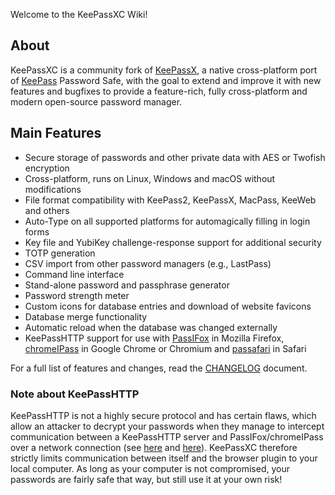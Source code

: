 Welcome to the KeePassXC Wiki!

## About
KeePassXC is a community fork of [KeePassX](https://www.keepassx.org/), a native cross-platform port of [KeePass](http://keepass.info/) Password Safe, with the goal to extend and improve it with new features and bugfixes to provide a feature-rich, fully cross-platform and modern open-source password manager.

## Main Features
- Secure storage of passwords and other private data with AES or Twofish encryption
- Cross-platform, runs on Linux, Windows and macOS without modifications
- File format compatibility with KeePass2, KeePassX, MacPass, KeeWeb and others
- Auto-Type on all supported platforms for automagically filling in login forms
- Key file and YubiKey challenge-response support for additional security
- TOTP generation
- CSV import from other password managers (e.g., LastPass)
- Command line interface
- Stand-alone password and passphrase generator
- Password strength meter
- Custom icons for database entries and download of website favicons
- Database merge functionality
- Automatic reload when the database was changed externally
- KeePassHTTP support for use with [PassIFox](https://addons.mozilla.org/en-us/firefox/addon/passifox/) in Mozilla Firefox, [chromeIPass](https://chrome.google.com/webstore/detail/chromeipass/ompiailgknfdndiefoaoiligalphfdae) in Google Chrome or Chromium and [passafari](https://github.com/mmichaa/passafari.safariextension/) in Safari

For a full list of features and changes, read the [CHANGELOG](https://github.com/keepassxreboot/keepassxc/blob/master/CHANGELOG) document.

### Note about KeePassHTTP
KeePassHTTP is not a highly secure protocol and has certain flaws, which allow an attacker to decrypt your passwords when they manage to intercept communication between a KeePassHTTP server and PassIFox/chromeIPass over a network connection (see [here](https://github.com/pfn/keepasshttp/issues/258) and [here](https://github.com/keepassxreboot/keepassxc/issues/147)). KeePassXC therefore strictly limits communication between itself and the browser plugin to your local computer. As long as your computer is not compromised, your passwords are fairly safe that way, but still use it at your own risk!